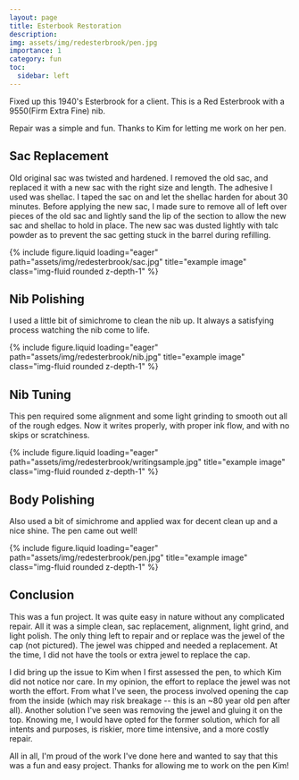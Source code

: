 ```yaml
---
layout: page
title: Esterbook Restoration
description:
img: assets/img/redesterbrook/pen.jpg
importance: 1
category: fun
toc:
  sidebar: left
---
```


Fixed up this 1940's Esterbrook for a client. This is a Red Esterbrook with a 9550(Firm Extra Fine) nib.

Repair was a simple and fun. Thanks to Kim for letting me work on her pen.

## Sac Replacement

Old original sac was twisted and hardened. I removed the old sac, and replaced it with a new sac with the right size and length. The adhesive I used was shellac. I taped the sac on and let the shellac harden for about 30 minutes. Before applying the new sac, I made sure to remove all of left over pieces of the old sac and lightly sand the lip of the section to allow the new sac and shellac to hold in place. The new sac was dusted lightly with talc powder as to prevent the sac getting stuck in the barrel during refilling.

<div class="row">
    <div class="col-sm mt-3 mt-md-0">
        {% include figure.liquid loading="eager" path="assets/img/redesterbrook/sac.jpg" title="example image" class="img-fluid rounded z-depth-1" %}
    </div>
</div>

## Nib Polishing

I used a little bit of simichrome to clean the nib up. It always a satisfying process watching the nib come to life.

<div class="row">
    <div class="col-sm mt-3 mt-md-0">
        {% include figure.liquid loading="eager" path="assets/img/redesterbrook/nib.jpg" title="example image" class="img-fluid rounded z-depth-1" %}
    </div>
</div>

## Nib Tuning

This pen required some alignment and some light grinding to smooth out all of the rough edges. Now it writes properly, with proper ink flow, and with no skips or scratchiness.

<div class="row">
    <div class="col-sm mt-3 mt-md-0">
        {% include figure.liquid loading="eager" path="assets/img/redesterbrook/writingsample.jpg" title="example image" class="img-fluid rounded z-depth-1" %}
    </div>
</div>

## Body Polishing

Also used a bit of simichrome and applied wax for decent clean up and a nice shine. The pen came out well!

<div class="row">
    <div class="col-sm mt-3 mt-md-0">
        {% include figure.liquid loading="eager" path="assets/img/redesterbrook/pen.jpg" title="example image" class="img-fluid rounded z-depth-1" %}
    </div>
</div>

## Conclusion

This was a fun project. It was quite easy in nature without any complicated repair. All it was a simple clean, sac replacement, alignment, light grind, and light polish. The only thing left to repair and or replace was the jewel of the cap (not pictured). The jewel was chipped and needed a replacement. At the time, I did not have the tools or extra jewel to replace the cap.

I did bring up the issue to Kim when I first assessed the pen, to which Kim did not notice nor care. In my opinion, the effort to replace the jewel was not worth the effort. From what I've seen, the process involved opening the cap from the inside (which may risk breakage -- this is an ~80 year old pen after all). Another solution I've seen was removing the jewel and gluing it on the top. Knowing me, I would have opted for the former solution, which for all intents and purposes, is riskier, more time intensive, and a more costly repair.

All in all, I'm proud of the work I've done here and wanted to say that this was a fun and easy project. Thanks for allowing me to work on the pen Kim!

